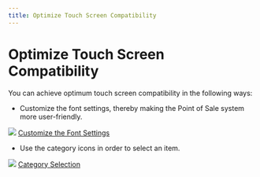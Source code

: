 ```yaml
---
title: Optimize Touch Screen Compatibility
---
```


# Optimize Touch Screen Compatibility


You can achieve optimum touch screen compatibility in the following  ways:

- Customize the  font settings, thereby making the Point of Sale system more user-friendly.



![]({{site.pos_baseurl}}/img/lens.gif) [Customize  the Font Settings]({{site.pos_baseurl}}/ui/touch-screen-compatibility/optimize/customize_the_font_settings_pos.html)

- Use the category  icons in order to select an item.



![]({{site.pos_baseurl}}/img/lens.gif) [Category  Selection]({{site.pos_baseurl}}/ui/touch-screen-compatibility/optimize/category_wise_selection_pos.html)
